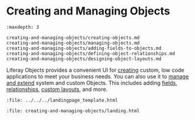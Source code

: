 # Creating and Managing Objects

```{toctree}
:maxdepth: 3

creating-and-managing-objects/creating-objects.md
creating-and-managing-objects/managing-objects.md
creating-and-managing-objects/adding-fields-to-objects.md
creating-and-managing-objects/defining-object-relationships.md
creating-and-managing-objects/designing-object-layouts.md
```

Liferay Objects provides a convenient UI for [creating](./creating-and-managing-objects/creating-objects.md) custom, low code applications to meet your business needs. You can also use it to [manage and extend](./creating-and-managing-objects/managing-objects.md) system and custom Objects. This includes adding [fields](./creating-and-managing-objects/adding-fields-to-objects.md), [relationships](./creating-and-managing-objects/defining-object-relationships.md), [custom layouts](creating-and-managing-objects/designing-object-layouts.md), and more.

```{raw} html
:file: ../../../landingpage_template.html
```

```{raw} html
:file: creating-and-managing-objects/landing.html
```
